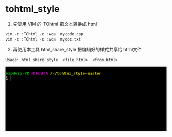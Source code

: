 # tohtml_style
1. 先使用 VIM 的 TOhtml 把文本转换成 html
```
vim -c :TOhtml -c :wqa  mycode.cpp
vim -c :TOhtml -c :wqa  mydoc.txt
```

2. 再使用本工具 html_share_style 把编辑好的样式共享给 html文件
```
Usage: html_share_style  <file.html>  <from.html>
```
![](https://raw.githubusercontent.com/hongwenjun/tohtml_style/master/usage.webp)
